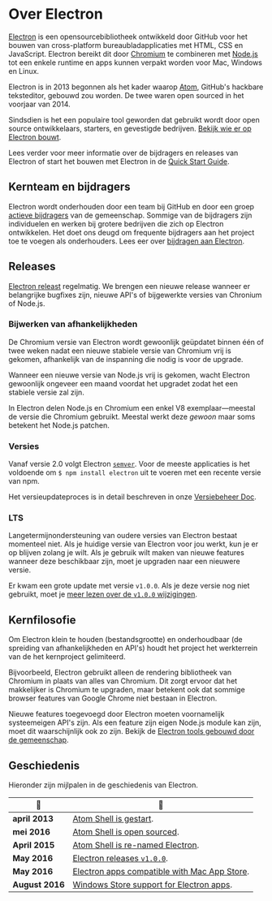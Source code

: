 # Over Electron

[Electron](https://electronjs.org) is een opensourcebibliotheek ontwikkeld door GitHub voor het bouwen van cross-platform bureaubladapplicaties met HTML, CSS en JavaScript. Electron bereikt dit door [Chromium](https://www.chromium.org/Home) te combineren met [Node.js](https://nodejs.org) tot een enkele runtime en apps kunnen verpakt worden voor Mac, Windows en Linux.

Electron is in 2013 begonnen als het kader waarop [Atom](https://atom.io), GitHub's hackbare teksteditor, gebouwd zou worden. De twee waren open sourced in het voorjaar van 2014.

Sindsdien is het een populaire tool geworden dat gebruikt wordt door open source ontwikkelaars, starters, en gevestigde bedrijven. [Bekijk wie er op Electron bouwt](https://electronjs.org/apps).

Lees verder voor meer informatie over de bijdragers en releases van Electron of start het bouwen met Electron in de [Quick Start Guide](quick-start.md).

## Kernteam en bijdragers

Electron wordt onderhouden door een team bij GitHub en door een groep [actieve bijdragers](https://github.com/electron/electron/graphs/contributors) van de gemeenschap. Sommige van de bijdragers zijn individuelen en werken bij grotere bedrijven die zich op Electron ontwikkelen. Het doet ons deugd om frequente bijdragers aan het project toe te voegen als onderhouders. Lees eer over [bijdragen aan Electron](https://github.com/electron/electron/blob/master/CONTRIBUTING.md).

## Releases

[Electron releast](https://github.com/electron/electron/releases) regelmatig. We brengen een nieuwe release wanneer er belangrijke bugfixes zijn, nieuwe API's of bijgewerkte versies van Chronium of Node.js.

### Bijwerken van afhankelijkheden

De Chromium versie van Electron wordt gewoonlijk geüpdatet binnen één of twee weken nadat een nieuwe stabiele versie van Chromium vrij is gekomen, afhankelijk van de inspanning die nodig is voor de upgrade.

Wanneer een nieuwe versie van Node.js vrij is gekomen, wacht Electron gewoonlijk ongeveer een maand voordat het upgradet zodat het een stabiele versie zal zijn.

In Electron delen Node.js en Chromium een enkel V8 exemplaar—meestal de versie die Chromium gebruikt. Meestal werkt deze *gewoon* maar soms betekent het Node.js patchen.

### Versies

Vanaf versie 2.0 volgt Electron [`semver`](http://semver.org). Voor de meeste applicaties is het voldoende om `$ npm install electron` uit te voeren met een recente versie van npm.

Het versieupdateproces is in detail beschreven in onze [Versiebeheer Doc](electron-versioning.md).

### LTS

Langetermijnondersteuning van oudere versies van Electron bestaat momenteel niet. Als je huidige versie van Electron voor jou werkt, kun je er op blijven zolang je wilt. Als je gebruik wilt maken van nieuwe features wanneer deze beschikbaar zijn, moet je upgraden naar een nieuwere versie.

Er kwam een grote update met versie `v1.0.0`. Als je deze versie nog niet gebruikt, moet je [meer lezen over de `v1.0.0` wijzigingen](https://electronjs.org/blog/electron-1-0).

## Kernfilosofie

Om Electron klein te houden (bestandsgrootte) en onderhoudbaar (de spreiding van afhankelijkheden en API's) houdt het project het werkterrein van de het kernproject gelimiteerd.

Bijvoorbeeld, Electron gebruikt alleen de rendering bibliotheek van Chromium in plaats van alles van Chromium. Dit zorgt ervoor dat het makkelijker is Chromium te upgraden, maar betekent ook dat sommige browser features van Google Chrome niet bestaan in Electron.

Nieuwe features toegevoegd door Electron moeten voornamelijk systeemeigen API's zijn. Als een feature zijn eigen Node.js module kan zijn, moet dit waarschijnlijk ook zo zijn. Bekijk de [Electron tools gebouwd door de gemeenschap](https://electronjs.org/community).

## Geschiedenis

Hieronder zijn mijlpalen in de geschiedenis van Electron.

| :calendar:      | :tada:                                                                                                              |
| --------------- | ------------------------------------------------------------------------------------------------------------------- |
| **april 2013**  | [Atom Shell is gestart](https://github.com/electron/electron/commit/6ef8875b1e93787fa9759f602e7880f28e8e6b45).      |
| **mei 2016**    | [Atom Shell is open sourced](http://blog.atom.io/2014/05/06/atom-is-now-open-source.html).                          |
| **April 2015**  | [Atom Shell is re-named Electron](https://github.com/electron/electron/pull/1389).                                  |
| **May 2016**    | [Electron releases `v1.0.0`](https://electronjs.org/blog/electron-1-0).                                             |
| **May 2016**    | [Electron apps compatible with Mac App Store](https://electronjs.org/docs/tutorial/mac-app-store-submission-guide). |
| **August 2016** | [Windows Store support for Electron apps](https://electronjs.org/docs/tutorial/windows-store-guide).                |